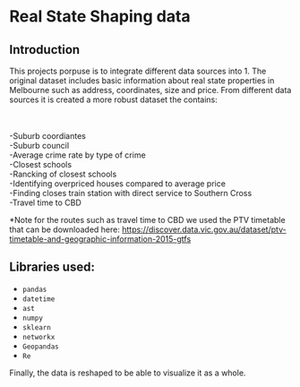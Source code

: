 # Real State  Shaping data
 
## Introduction
This projects porpuse is to integrate different data sources into 1. The original dataset includes basic information about real state properties in Melbourne such as address, coordinates, size and price. From different data sources it is created a more robust dataset the contains:

<br><br>-Suburb coordiantes
<br>-Suburb council
<br>-Average crime rate by type of crime
<br>-Closest schools
<br>-Rancking of closest schools
<br>-Identifying overpriced houses compared to average price
<br>-Finding closes train station with direct service to Southern Cross
<br>-Travel time to CBD

*Note for the routes such as travel time to CBD we used the PTV timetable that can be downloaded here: https://discover.data.vic.gov.au/dataset/ptv-timetable-and-geographic-information-2015-gtfs

## Libraries used:
* `pandas`
* `datetime`
* `ast`
* `numpy`
* `sklearn`
* `networkx`
* `Geopandas`
* `Re`

Finally, the data is reshaped to be able to visualize it as a whole.
